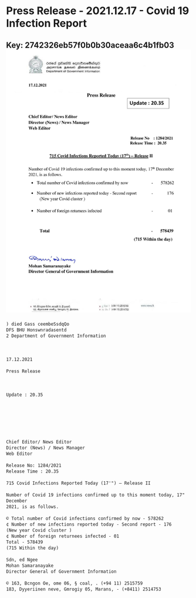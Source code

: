 # Press Release - 2021.12.17 - Covid 19 Infection Report 
Key: 2742326eb57f0b0b30aceaa6c4b1fb03 
![img](img/2742326eb57f0b0b30aceaa6c4b1fb03.jpg)
---
```
) died Gass ceembeSsdqQo
DFS BHU Honswnradasentd
2 Department of Government Information

  

17.12.2021

Press Release

 

Update : 20.35

 

 

 

Chief Editor/ News Editor
Director (News) / News Manager
Web Editor

Release No: 1284/2021
Release Time : 20.35

715 Covid Infections Reported Today (17'") — Release II

Number of Covid 19 infections confirmed up to this moment today, 17" December
2021, is as follows.

© Total number of Covid infections confirmed by now - 578262
¢ Number of new infections reported today - Second report - 176
(New year Covid cluster )
¢ Number of foreign returnees infected - 01
Total - 578439
(715 Within the day)

Sdn, ed Ngee
Mohan Samaranayake
Director General of Government Information

© 163, Bcngon Oe, ome 06, § coal, . (+94 11) 2515759
183, Dyyeriinen neve, Gmrogiy 05, Marans, - (+8411) 2514753

```
